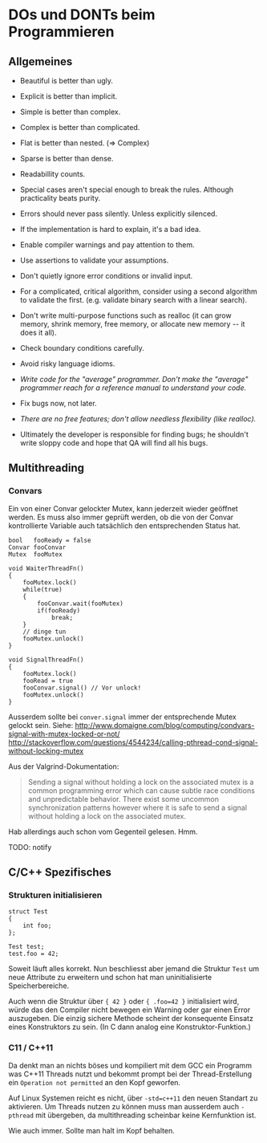 DOs und DONTs beim Programmieren
================================

## Allgemeines

- Beautiful is better than ugly.
- Explicit is better than implicit.
- Simple is better than complex.
- Complex is better than complicated.
- Flat is better than nested. (=> Complex)
- Sparse is better than dense.
- Readabillity counts.
- Special cases aren't special enough to break the rules.
  Although practicality beats purity.
- Errors should never pass silently.
  Unless explicitly silenced.
- If the implementation is hard to explain, it's a bad idea.

- Enable compiler warnings and pay attention to them.
- Use assertions to validate your assumptions.
- Don't quietly ignore error conditions or invalid input.
- For a complicated, critical algorithm, consider using a second algorithm to validate the first. (e.g. validate binary search with a linear search).
- Don't write multi-purpose functions such as realloc (it can grow memory, shrink memory, free memory, or allocate new memory -- it does it all).
- Check boundary conditions carefully.
- Avoid risky language idioms.
- *Write code for the "average" programmer. Don't make the "average" programmer reach for a reference manual to understand your code.*
- Fix bugs now, not later.
- *There are no free features; don't allow needless flexibility (like realloc).*
- Ultimately the developer is responsible for finding bugs; he shouldn't write sloppy code and hope that QA will find all his bugs. 


## Multithreading

### Convars

Ein von einer Convar gelockter Mutex, kann jederzeit wieder geöffnet werden.
Es muss also immer geprüft werden, ob die von der Convar
kontrollierte Variable auch tatsächlich den entsprechenden Status hat.

    bool   fooReady = false
    Convar fooConvar
    Mutex  fooMutex

    void WaiterThreadFn()
    {
        fooMutex.lock()
        while(true)
        {
            fooConvar.wait(fooMutex)
            if(fooReady)
                break;
        }
        // dinge tun
        fooMutex.unlock()
    }

    void SignalThreadFn()
    {
        fooMutex.lock()
        fooRead = true
        fooConvar.signal() // Vor unlock!
        fooMutex.unlock()
    }

Ausserdem sollte bei `conver.signal` immer der entsprechende Mutex gelockt sein.
Siehe:
http://www.domaigne.com/blog/computing/condvars-signal-with-mutex-locked-or-not/
http://stackoverflow.com/questions/4544234/calling-pthread-cond-signal-without-locking-mutex

Aus der Valgrind-Dokumentation:
> Sending a signal without holding a lock on the associated mutex is a common
> programming error which can cause subtle race conditions and unpredictable behavior.
> There exist some uncommon synchronization patterns however
> where it is safe to send a signal without holding a lock on the associated mutex.

Hab allerdings auch schon vom Gegenteil gelesen. Hmm.

TODO: notify


## C/C++ Spezifisches

### Strukturen initialisieren
    struct Test
    {
        int foo;
    };

    Test test;
    test.foo = 42;

Soweit läuft alles korrekt.
Nun beschliesst aber jemand die Struktur `Test` um neue Attribute zu erweitern
und schon hat man uninitialisierte Speicherbereiche.

Auch wenn die Struktur über `{ 42 }` oder `{ .foo=42 }` initialisiert wird,
würde das den Compiler nicht bewegen ein Warning oder gar einen Error auszugeben.
Die einzig sichere Methode scheint der konsequente Einsatz eines Konstruktors zu sein.
(In C dann analog eine Konstruktor-Funktion.)


### C11 / C++11

Da denkt man an nichts böses und kompiliert mit dem GCC ein Programm was
C++11 Threads nutzt und bekommt prompt bei der Thread-Erstellung ein
`Operation not permitted` an den Kopf geworfen.

Auf Linux Systemen reicht es nicht, über `-std=c++11` den neuen Standart
zu aktivieren. Um Threads nutzen zu können muss man ausserdem auch `-pthread`
mit übergeben, da multithreading scheinbar keine Kernfunktion ist.

Wie auch immer. Sollte man halt im Kopf behalten.
